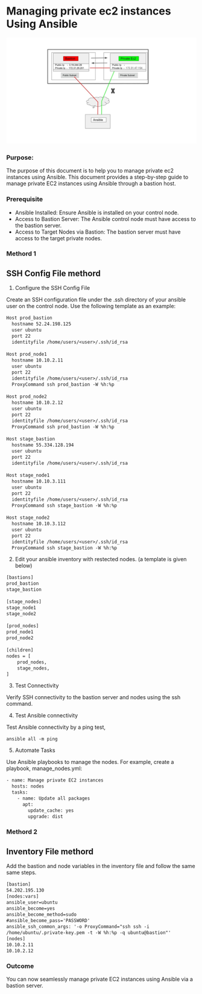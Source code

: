# Managing private ec2 instances Using Ansible
![image](images/ansible.jpeg)
### Purpose:
The purpose of this document is to help you to manage private ec2 instances using Ansible. This document provides a step-by-step guide to manage private EC2 instances using Ansible through a bastion host.

### Prerequisite
- Ansible Installed: Ensure Ansible is installed on your control node.
- Access to Bastion Server: The Ansible control node must have access to the bastion server.
- Access to Target Nodes via Bastion: The bastion server must have access to the target private nodes.

### Methord 1
## SSH Config File methord
1. Configure the SSH Config File

Create an SSH configuration file under the .ssh directory of your ansible user on the control node. Use the following template as an example:


```
Host prod_bastion
  hostname 52.24.198.125
  user ubuntu
  port 22
  identityfile /home/users/<user>/.ssh/id_rsa

Host prod_node1
  hostname 10.10.2.11  
  user ubuntu
  port 22
  identityfile /home/users/<user>/.ssh/id_rsa
  ProxyCommand ssh prod_bastion -W %h:%p

Host prod_node2
  hostname 10.10.2.12  
  user ubuntu
  port 22
  identityfile /home/users/<user>/.ssh/id_rsa
  ProxyCommand ssh prod_bastion -W %h:%p

Host stage_bastion
  hostname 55.334.128.194
  user ubuntu
  port 22
  identityfile /home/users/<user>/.ssh/id_rsa

Host stage_node1
  hostname 10.10.3.111  
  user ubuntu
  port 22
  identityfile /home/users/<user>/.ssh/id_rsa
  ProxyCommand ssh stage_bastion -W %h:%p

Host stage_node2
  hostname 10.10.3.112  
  user ubuntu
  port 22
  identityfile /home/users/<user>/.ssh/id_rsa
  ProxyCommand ssh stage_bastion -W %h:%p
```

2. Edit your ansible inventory with restected nodes. (a template is given below)

```
[bastions]
prod_bastion
stage_bastion

[stage_nodes]
stage_node1
stage_node2

[prod_nodes]
prod_node1
prod_node2

[children]
nodes = [
    prod_nodes,
    stage_nodes,
]
```

3. Test Connectivity

Verify SSH connectivity to the bastion server and nodes using the ssh command.

4. Test Ansible connectivity 

Test Ansible connectivity by a ping test,
```
ansible all -m ping
```
5. Automate Tasks

Use Ansible playbooks to manage the nodes. For example, create a playbook,
 manage_nodes.yml:

```
- name: Manage private EC2 instances
  hosts: nodes
  tasks:
    - name: Update all packages
      apt:
        update_cache: yes
        upgrade: dist
```
### Methord 2
## Inventory File methord
Add the bastion and node variables in the inventory file and follow the same same steps.

```
[bastion]
54.202.195.130
[nodes:vars]
ansible_user=ubuntu
ansible_become=yes
ansible_become_method=sudo
#ansible_become_pass='PASSWORD'
ansible_ssh_common_args: '-o ProxyCommand="ssh ssh -i /home/ubuntu/.private-key.pem -t -W %h:%p -q ubuntu@bastion"'
[nodes]
10.10.2.11
10.10.2.12
```
### Outcome
You can now seamlessly manage private EC2 instances using Ansible via a bastion server.
